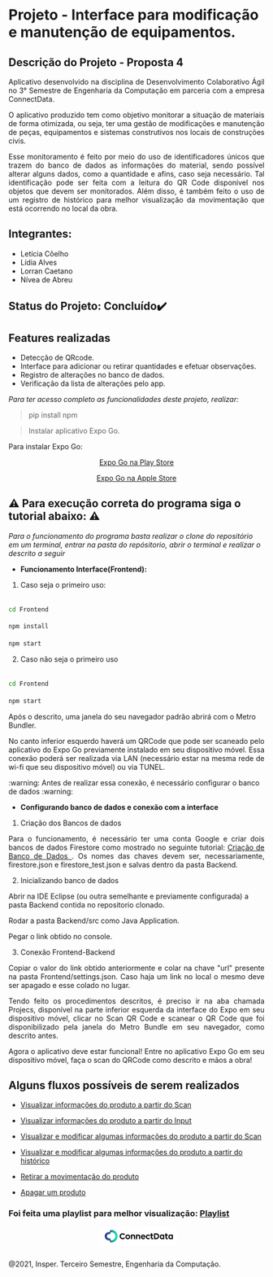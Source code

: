 # Projeto - Interface para modificação e manutenção de equipamentos. 

## Descrição do Projeto - Proposta 4

<p align="justify">
Aplicativo desenvolvido na disciplina de Desenvolvimento Colaborativo Ágil no 3° Semestre de Engenharia da Computação em parceria com a empresa ConnectData.  
</p>
<p align="justify">
O aplicativo produzido tem como objetivo monitorar a situação de materiais de forma otimizada, ou seja, ter uma gestão de modificações e manutenção de peças, equipamentos e sistemas construtivos nos locais de construções civis.
</p>
<p align="justify">
Esse monitoramento é feito por meio do uso de identificadores únicos que trazem do banco de dados as informações do material, sendo possível alterar alguns dados, como a quantidade e afins, caso seja necessário. Tal identificação pode ser feita com a leitura do QR Code disponível nos objetos que devem ser monitorados. Além disso, é também feito o uso de um registro de histórico para melhor visualização da movimentação que está ocorrendo no local da obra.
</p>

## Integrantes:

- Letícia Côelho
- Lídia Alves
- Lorran Caetano  
- Nívea de Abreu

## Status do Projeto: Concluído:heavy_check_mark:

## Features realizadas

-  Detecção de QRcode.
-  Interface para adicionar ou retirar quantidades e efetuar observações. 
-  Registro de alterações no banco de dados.
-  Verificação da lista de alterações pelo app.

*Para ter acesso completo as funcionalidades deste projeto, realizar:*

> pip install npm

> Instalar aplicativo Expo Go. 

Para instalar Expo Go:

<div align="center">
<p> <a href = "https://play.google.com/store/apps/details?id=host.exp.exponent"> Expo Go na Play Store </a> </p>
<p> <a href = "https://apps.apple.com/br/app/expo-go/id982107779"> Expo Go na Apple Store </a> </p>
</div>

## :warning: Para execução correta do programa siga o tutorial abaixo: :warning:

*Para o funcionamento do programa basta realizar o clone do repositório em um terminal, entrar na pasta do repósitorio, abrir o terminal e realizar o descrito a seguir*

- **Funcionamento Interface(Frontend):**

1.  Caso seja o primeiro uso:

```bash

cd Frontend

npm install

npm start

```

2. Caso não seja o primeiro uso

```bash

cd Frontend

npm start

```

Após o descrito, uma janela do seu navegador padrão abrirá com o Metro Bundler.
<p align="justify">
No canto inferior esquerdo haverá um QRCode que pode ser scaneado pelo aplicativo do Expo Go previamente instalado em seu dispositivo móvel. Essa conexão poderá ser realizada via LAN (necessário estar na mesma rede de wi-fi que seu dispositivo móvel) ou via TUNEL.
</p>
:warning: Antes de realizar essa conexão, é necessário configurar o banco de dados :warning:

- **Configurando banco de dados e conexão com a interface**

1. Criação dos Bancos de dados
<p align = "justify">
Para o funcionamento, é necessário ter uma conta Google e criar dois bancos de dados Firestore como mostrado no seguinte tutorial: <a href = "https://ensino.hashi.pro.br/desagil/tutorial/banco/criacao.html"> Criação de Banco de Dados </a>. Os nomes das chaves devem ser, necessariamente, firestore.json e firestore_test.json e salvas dentro da pasta Backend.
 </p>

2. Inicializando banco de dados

Abrir na IDE Eclipse (ou outra semelhante e previamente configurada) a pasta Backend contida no repositorio clonado.
 
Rodar a pasta Backend/src como Java Application.

Pegar o link obtido no console.

3. Conexão Frontend-Backend
<p align="justify">
Copiar o valor do link obtido anteriormente e colar na chave "url" presente na pasta Frontend/settings.json. Caso haja um link no local o mesmo deve ser apagado e esse colado no lugar.
</p>
<p align = "justify">
Tendo feito os procedimentos descritos, é preciso ir na aba chamada Projecs, disponível na parte inferior esquerda da interface do Expo em seu dispositivo móvel, clicar no Scan QR Code e scanear o QR Code que foi disponibilizado pela janela do Metro Bundle em seu navegador, como descrito antes.
</p>
<p align="justify">
Agora o aplicativo deve estar funcional! Entre no aplicativo Expo Go em seu dispositivo móvel, faça o scan do QRCode como descrito e mãos a obra!
</p>

## Alguns fluxos possíveis de serem realizados

- <p> <a href = "https://www.youtube.com/watch?v=JPmV8nfNpAU&list=PL5_V9v2YDb3F6leLQwSuE0Havvg9nOwHw&index=1"> Visualizar informações do produto a partir do Scan </a> </p>
- <p> <a href = "https://www.youtube.com/watch?v=OxjqxLM7xMY&list=PL5_V9v2YDb3F6leLQwSuE0Havvg9nOwHw&index=2"> Visualizar informações do produto a partir do Input </a> </p>
- <p> <a href = "https://www.youtube.com/watch?v=0RfOTtSYvik&list=PL5_V9v2YDb3F6leLQwSuE0Havvg9nOwHw&index=3"> Visualizar e modificar algumas informações do produto a partir do Scan </a> </p>
- <p> <a href = "https://www.youtube.com/watch?v=YYfyCDZRBJ8&list=PL5_V9v2YDb3F6leLQwSuE0Havvg9nOwHw&index=4"> Visualizar e modificar algumas informações do produto a partir do histórico </a> </p>
- <p> <a href = "https://www.youtube.com/watch?v=hQuUxk2SeJM&list=PL5_V9v2YDb3F6leLQwSuE0Havvg9nOwHw&index=5"> Retirar a movimentação do produto </a> </p>
- <p> <a href = "https://www.youtube.com/watch?v=jKfXWzaf2wY&list=PL5_V9v2YDb3F6leLQwSuE0Havvg9nOwHw&index=6"> Apagar um produto </a> </p>

<div>
<h3>Foi feita uma playlist para melhor visualização:
<a href="https://www.youtube.com/watch?v=JPmV8nfNpAU&list=PL5_V9v2YDb3F6leLQwSuE0Havvg9nOwHw"> Playlist </a>
 </h3>
</div>
<p align="center"><img src="readmeLogo.PNG" width=150 style="float: center; margin: 0px 0px 10px 10px"></p>

@2021, Insper. Terceiro Semestre, Engenharia da Computação.

